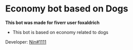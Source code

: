 <p align="center">
  <h1> Economy bot based on Dogs </h1>
</p>

<p align="left">
  
  **This bot was made for fiverr user __foxaldrich__**
  * This bot is based on economy related to dogs

</p>

<p align="left">

Developer: [Nin#1111](http://discord.com/users/838620835282812969)
</p>
